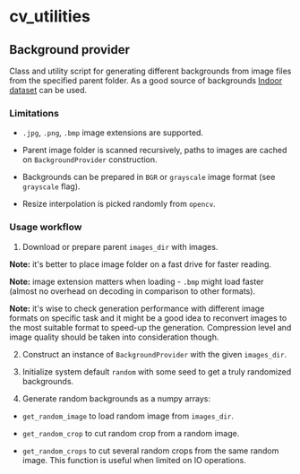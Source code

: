 # cv_utilities

## Background provider

Class and utility script for generating different backgrounds from image files from the specified parent folder.  As a
good source of backgrounds [Indoor dataset](http://web.mit.edu/torralba/www/indoor.html) can be used.

### Limitations

* `.jpg`, `.png`, `.bmp` image extensions are supported.

* Parent image folder is scanned recursively, paths to images are cached on `BackgroundProvider` construction.

* Backgrounds can be prepared in `BGR` or `grayscale` image format (see `grayscale` flag).

* Resize interpolation is picked randomly from `opencv`.

### Usage workflow

1. Download or prepare parent `images_dir` with images.
   
**Note:** it's better to place image folder on a fast drive for
faster reading.

**Note:** image extension matters when loading - `.bmp` might load faster (almost no overhead on decoding in comparison
to other formats).

**Note:** it's wise to check generation performance with different image formats on specific task and it might be a good
idea to reconvert images to the most suitable format to speed-up the generation.  Compression level and image quality
should be taken into consideration though.

2. Construct an instance of `BackgroundProvider` with the given `images_dir`.

3. Initialize system default `random` with some seed to get a truly randomized backgrounds.

4. Generate random backgrounds as a numpy arrays:

* `get_random_image` to load random image from `images_dir`.

* `get_random_crop` to cut random crop from a random image.

* `get_random_crops` to cut several random crops from the same random image.  This function is useful when limited on IO
  operations.
